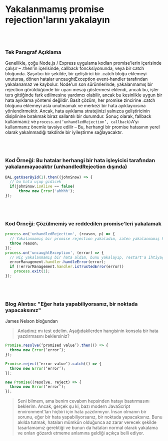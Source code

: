 # Yakalanmamış promise rejection'larını yakalayın

<br/><br/>

### Tek Paragraf Açıklama

Genellikle, çoğu Node.js / Express uygulama kodları promise'lerin içerisinde çalışır – .then'in içerisinde, callback foncksiyonunda, veya bir catch bloğunda. Şaşırtıcı bir şekilde, bir geliştirici bir .catch bloğu eklemeyi unutursa, dönen hatalar uncaughtException event-handler tarafından yakalanamaz ve kaybolur.  Node'un son sürümlerinde, yakalanmamış bir rejection görüldüğünde bir uyarı mesajı göstermesi eklendi, ancak bu, işler ters gittiğinde fark edilmesine yardımcı olabilir, ancak bu kesinlikle uygun bir hata ayıklama yöntemi değildir. Basit çözüm, her promise zincirine .catch bloğunu eklemeyi asla unutmamak ve merkezi bir hata ayıklayıcısına yönlendirmektir. Ancak, hata ayıklama stratejinizi yalnızca geliştiricinin disiplinine bırakmak biraz sallantılı bir durumdur. Sonuç olarak, fallback kullanmanız ve `process.on(‘unhandledRejection’, callback)`A'yı kullanmanız önemle tavsiye edilir – Bu, herhangi bir promise hatasının yerel olarak yakalnmadığı takdirde bir iyileştirme sağlayacaktır.

<br/><br/>

### Kod Örneği: Bu hatalar herhangi bir hata işleyicisi tarafından yakalanmayacaktır (unhandledRejection dışında)

```javascript
DAL.getUserById(1).then((johnSnow) => {
  // bu hata uçup gidicek
  if(johnSnow.isAlive == false)
      throw new Error('ahhhh');
});

```

<br/><br/>

### Kod Örneği: Çözülmemiş ve reddedilen promise'leri yakalamak

```javascript
process.on('unhandledRejection', (reason, p) => {
  // Yakalanmamış bir promise rejection yakaladım, zaten yakalanmamış hatalar için fallback yakalayıcımız olduğundan , hatayı fırlatıp, yakalamasını sağlayalım
  throw reason;
});
process.on('uncaughtException', (error) => {
  // Hiç yakalanmamış bir hata aldım, bunu yakalayıp, restart'a ihtiyaç olup olmadığını kontrol edebiliriz
  errorManagement.handler.handleError(error);
  if (!errorManagement.handler.isTrustedError(error))
    process.exit(1);
});

```

<br/><br/>

### Blog Alıntısı: "Eğer hata yapabiliyorsanız, bir noktada yapacaksınız"

 James Nelson bloğundan

 > Anladınız mı test edelim. Aşağıdakilerden hangisinin konsola bir hata yazdırmasını beklersiniz?

```javascript
Promise.resolve(‘promised value’).then(() => {
  throw new Error(‘error’);
});

Promise.reject(‘error value’).catch(() => {
  throw new Error(‘error’);
});

new Promise((resolve, reject) => {
  throw new Error(‘error’);
});
```

> Seni bilmem, ama benim cevabım hepsinden hatayı bastırmasını beklerim. Ancak, gerçek şu ki, bazı modern JavaScript environment'ları hiçbiri için hata yazdırmıyor. İnsan olmanın bir sorunu, eğer bir hata yapabiliyorsanız, bir noktada yapacaksınız. Bunu akılda tutmak, hataları mümkün olduğunca az zarar verecek şekilde tasarlamamız gerektiği ve bunun da hataları normal olarak yakalama ve onları gözardı etmeme anlamına geldiği açıkça belli ediyor.
